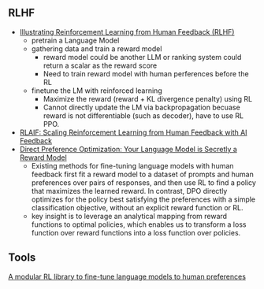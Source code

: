 ## RLHF
- [Illustrating Reinforcement Learning from Human Feedback (RLHF)](https://huggingface.co/blog/rlhf)
    - pretrain a Language Model
    - gathering data and train a reward model
        - reward model could be another LLM or ranking system could return a scalar as the reward score
        - Need to train reward model with human perferences before the RL 
    - finetune the LM with reinforced learning
        - Maximize the reward (reward + KL divergence penalty) using RL
        - Cannot directly update the LM via backpropagation becuase reward is not differentiable (such as decoder), have to use RL PPO.
- [RLAIF: Scaling Reinforcement Learning from Human Feedback with AI Feedback](https://arxiv.org/pdf/2309.00267.pdf)
- [Direct Preference Optimization: Your Language Model is Secretly a Reward Model](https://arxiv.org/abs/2305.18290)
    - Existing methods for fine-tuning language models with human feedback first fit a reward model to a dataset of prompts and human preferences over pairs of responses, and then use RL to find a policy that maximizes the learned reward. In contrast, DPO directly optimizes for the policy best satisfying the preferences with a simple classification objective, without an explicit reward function or RL.
    - key insight is to leverage an analytical mapping from reward functions to optimal policies, which enables us to transform a loss function over reward functions into a loss function over policies.

## Tools
[A modular RL library to fine-tune language models to human preferences](https://github.com/allenai/RL4LMs)
